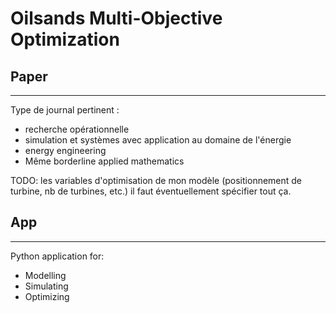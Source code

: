 # Oilsands Multi-Objective Optimization

## Paper
---

Type de journal pertinent : 

* recherche opérationnelle
* simulation et systèmes avec application au domaine de l'énergie
* energy engineering
* Même borderline applied mathematics

TODO: les variables d'optimisation de mon modèle (positionnement de turbine, nb de turbines, etc.) il faut éventuellement spécifier tout ça.


## App
---

Python application for:

* Modelling
* Simulating
* Optimizing

